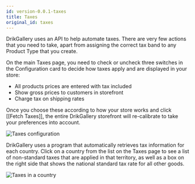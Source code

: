 ```yaml
---
id: version-0.0.1-taxes
title: Taxes
original_id: taxes
---
```


DrikGallery uses an API to help automate taxes. There are very few actions that you need to take, apart from assigning the correct tax band to any Product Type that you create. 

On the main Taxes page, you need to check or uncheck three switches in the Configuration card to decide how taxes apply and are displayed in your store:

- All products prices are entered with tax included
- Show gross prices to customers in storefront
- Charge tax on shipping rates

Once you choose these according to how your store works and click [[Fetch&nbsp;Taxes]], the entire DrikGallery storefront will re-calibrate to take your preferences into account.

![Taxes configuration](assets/dashboard-config/10.png)

DrikGallery uses a program that automatically retrieves tax information for each country. Click on a country from the list on the Taxes page to see a list of non-standard taxes that are applied in that territory, as well as a box on the right side that shows the national standard tax rate for all other goods.

![Taxes in a country](assets/dashboard-config/11.png)

